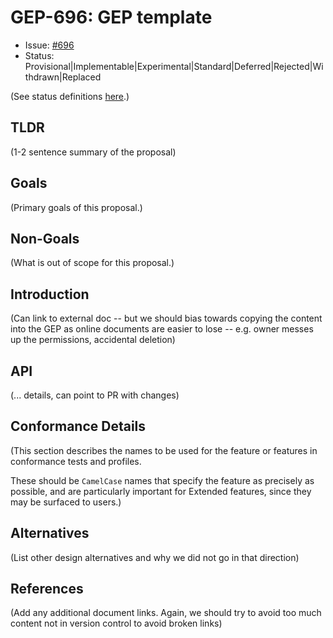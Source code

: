# GEP-696: GEP template

* Issue: [#696](https://github.com/kubernetes-sigs/gateway-api/issues/696)
* Status: Provisional|Implementable|Experimental|Standard|Deferred|Rejected|Withdrawn|Replaced

(See status definitions [here](overview.md#status).)

## TLDR

(1-2 sentence summary of the proposal)

## Goals

(Primary goals of this proposal.)

## Non-Goals

(What is out of scope for this proposal.)

## Introduction

(Can link to external doc -- but we should bias towards copying
the content into the GEP as online documents are easier to lose
-- e.g. owner messes up the permissions, accidental deletion)

## API

(... details, can point to PR with changes)

## Conformance Details

(This section describes the names to be used for the feature or
features in conformance tests and profiles.

These should be `CamelCase` names that specify the feature as
precisely as possible, and are particularly important for
Extended features, since they may be surfaced to users.)

## Alternatives

(List other design alternatives and why we did not go in that
direction)

## References

(Add any additional document links. Again, we should try to avoid
too much content not in version control to avoid broken links)
